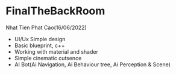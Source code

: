 # FinalTheBackRoom
 Nhat Tien Phat Cao(16/06/2022)
- UI/Ux Simple design
- Basic blueprint, c++
- Working with material and shader
- Simple cinematic cutsence 
- AI Bot(Ai Navigation, Ai Behaviour tree, Ai Perception & Scene)